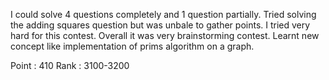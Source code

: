 I could solve 4 questions completely and 1 question partially.
Tried solving the adding squares question but was unbale to gather points.
I tried very hard for this contest.
Overall it was very brainstorming contest.
Learnt new concept like implementation of prims algorithm on a graph.

Point : 410
Rank : 3100-3200
